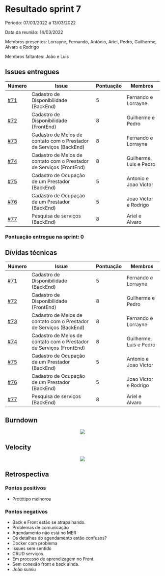 # Resultado sprint 7

Período: 07/03/2022 a 13/03/2022

Data da reunião: 14/03/2022

Membros presentes: Lorrayne, Fernando, Antônio, Ariel, Pedro, Guilherme, Alvaro e Rodrigo

Membros faltantes: João e Luis

## Issues entregues

| Número                                                                  | Issue                                                               | Pontuação | Membros                 |
| ----------------------------------------------------------------------- | ------------------------------------------------------------------- | --------- | ----------------------- |
| [#71](https://github.com/UnBArqDsw2021-2/2021.2_G6_Jobz_docs/issues/71) | Cadastro de Disponibilidade (BackEnd)                               | 5         | Fernando e Lorrayne     |
| [#72](https://github.com/UnBArqDsw2021-2/2021.2_G6_Jobz_docs/issues/72) | Cadastro de Disponibilidade (FrontEnd)                              | 8         | Guilherme e Pedro       |
| [#73](https://github.com/UnBArqDsw2021-2/2021.2_G6_Jobz_docs/issues/73) | Cadastro de Meios de contato com o Prestador de Serviços (BackEnd)  | 8         | Fernando e Lorrayne     |
| [#74](https://github.com/UnBArqDsw2021-2/2021.2_G6_Jobz_docs/issues/74) | Cadastro de Meios de contato com o Prestador de Serviços (FrontEnd) | 8         | Guilherme, Luis e Pedro |
| [#75](https://github.com/UnBArqDsw2021-2/2021.2_G6_Jobz_docs/issues/75) | Cadastro de Ocupação de um Prestador (BackEnd)                      | 5         | Antonio e Joao Victor   |
| [#76](https://github.com/UnBArqDsw2021-2/2021.2_G6_Jobz_docs/issues/76) | Cadastro de Ocupação de um Prestador (BackEnd)                      | 5         | Joao Victor e Rodrigo   |
| [#77](https://github.com/UnBArqDsw2021-2/2021.2_G6_Jobz_docs/issues/77) | Pesquisa de serviços (BackEnd)                                      | 8         | Ariel e Alvaro          |

### Pontuação entregue na sprint: 0

## Dívidas técnicas

| Número                                                                  | Issue                                                               | Pontuação | Membros                 |
| ----------------------------------------------------------------------- | ------------------------------------------------------------------- | --------- | ----------------------- |
| [#71](https://github.com/UnBArqDsw2021-2/2021.2_G6_Jobz_docs/issues/71) | Cadastro de Disponibilidade (BackEnd)                               | 5         | Fernando e Lorrayne     |
| [#72](https://github.com/UnBArqDsw2021-2/2021.2_G6_Jobz_docs/issues/72) | Cadastro de Disponibilidade (FrontEnd)                              | 8         | Guilherme e Pedro       |
| [#73](https://github.com/UnBArqDsw2021-2/2021.2_G6_Jobz_docs/issues/73) | Cadastro de Meios de contato com o Prestador de Serviços (BackEnd)  | 8         | Fernando e Lorrayne     |
| [#74](https://github.com/UnBArqDsw2021-2/2021.2_G6_Jobz_docs/issues/74) | Cadastro de Meios de contato com o Prestador de Serviços (FrontEnd) | 8         | Guilherme, Luis e Pedro |
| [#75](https://github.com/UnBArqDsw2021-2/2021.2_G6_Jobz_docs/issues/75) | Cadastro de Ocupação de um Prestador (BackEnd)                      | 5         | Antonio e Joao Victor   |
| [#76](https://github.com/UnBArqDsw2021-2/2021.2_G6_Jobz_docs/issues/76) | Cadastro de Ocupação de um Prestador (BackEnd)                      | 5         | Joao Victor e Rodrigo   |
| [#77](https://github.com/UnBArqDsw2021-2/2021.2_G6_Jobz_docs/issues/77) | Pesquisa de serviços (BackEnd)                                      | 8         | Ariel e Alvaro          |

## Burndown

<p align='center'>
    <img src='assets/images/metricas-zenhub/burndown_6.png' width=auto height=auto>
</p>

## Velocity

<p align='center'>
    <img src='assets/images/metricas-zenhub/velocity_6.png' width=auto height=auto>
</p>

## Retrospectiva

### Pontos positivos

- Protótipo melhorou

### Pontos negativos

- Back e Front estão se atrapalhando.
- Problemas de comunicação
- Agendamento não está no MER
- Os detalhes do agendamento estão confusos?
- Docker com problema
- Issues sem sentido
- CRUD serviços.
- Em processo de aprendizagem no Front.
- Sem conexão front e back ainda.
- João sumiu
